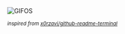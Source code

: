 <div align="justify">
<picture>
    <source media="(prefers-color-scheme: dark)" srcset="https://i.ibb.co/VY4TbQ1X/output-gif.gif">
    <source media="(prefers-color-scheme: light)" srcset="https://i.ibb.co/VY4TbQ1X/output-gif.gif">
    <img alt="GIFOS" src="https://i.ibb.co/VY4TbQ1X/output-gif.gif">
</picture>

<sub><i>inspired from [x0rzavi/github-readme-terminal](https://github.com/x0rzavi/github-readme-terminal)</i></sub>

</div>

<!-- Image deletion URL: https://ibb.co/KxvWBLPC/4bb3bb870eab310ad0b2f7073d0b811d -->